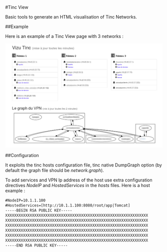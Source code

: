 #Tinc View

Basic tools to generate an HTML visualisation of Tinc Networks.

##Example

Here is an example of a Tinc View page with 3 networks :

![Example of Tinc View page](doc/example.jpg)

##Configuration

It exploits the tinc hosts configuration file, tinc native DumpGraph option (by default the graph file should be *network.graph*).

To add services and VPN Ip address of the host use extra configuration directives *NodeIP* and *HostedServices* in the *hosts* files. Here is a host example :

    #NodeIP=10.1.1.100
    #HostedServices=[http://10.1.1.100:8080/root/app|Tomcat]
    -----BEGIN RSA PUBLIC KEY-----
    XXXXXXXXXXXXXXXXXXXXXXXXXXXXXXXXXXXXXXXXXXXXXXXXXXXXXXXXXXXXXXXX
    XXXXXXXXXXXXXXXXXXXXXXXXXXXXXXXXXXXXXXXXXXXXXXXXXXXXXXXXXXXXXXXX
    XXXXXXXXXXXXXXXXXXXXXXXXXXXXXXXXXXXXXXXXXXXXXXXXXXXXXXXXXXXXXXXX
    XXXXXXXXXXXXXXXXXXXXXXXXXXXXXXXXXXXXXXXXXXXXXXXXXXXXXXXXXXXXXXXX
    XXXXXXXXXXXXXXXXXXXXXXXXXXXXXXXXXXXXXXXXXXXXXXXXXXXXXXXXXXXXXXXX
    XXXXXXXXXXXXXXXXXXXXXXXXXXXXXXXXXXXXXXXXXXXXXXXXXXXXXXXXXXXXXXXX
    -----END RSA PUBLIC KEY-----

